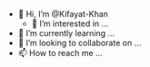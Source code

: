 - 👋 Hi, I’m @Kifayat-Khan
    - 👀 I’m interested in ...
- 🌱 I’m currently learning ...
- 💞️ I’m looking to collaborate on ...
- 📫 How to reach me ...

<!---
Kifayat-Khan/Kifayat-Khan is a ✨ special ✨ repository because its `README.md` (this file) appears on your GitHub profile.
You can click the Preview link to take a look at your changes.
--->
